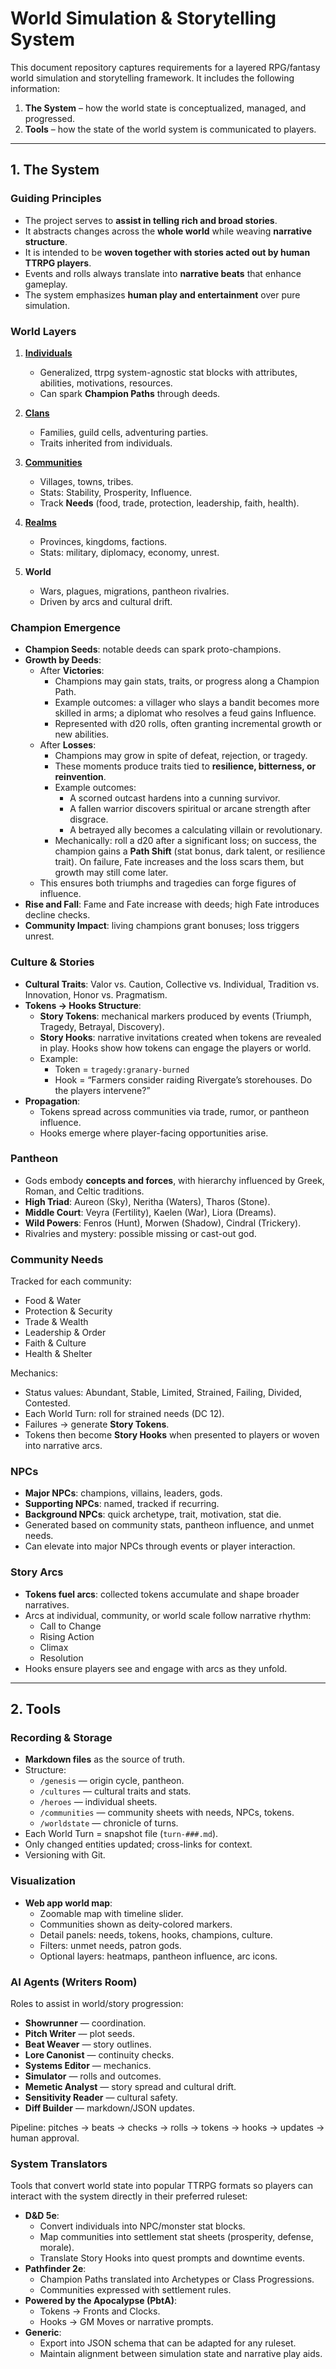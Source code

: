 # World Simulation & Storytelling System

This document repository captures requirements for a layered RPG/fantasy world simulation and storytelling framework. It includes the following information:

1. **The System** – how the world state is conceptualized, managed, and progressed.  
2. **Tools** – how the state of the world system is communicated to players. 

---

## 1. The System

### Guiding Principles
- The project serves to **assist in telling rich and broad stories**.  
- It abstracts changes across the **whole world** while weaving **narrative structure**.  
- It is intended to be **woven together with stories acted out by human TTRPG players**.  
- Events and rolls always translate into **narrative beats** that enhance gameplay.  
- The system emphasizes **human play and entertainment** over pure simulation.  

### World Layers
1. [**Individuals**](/World%20Layers/Individuals/individuals.md)
   - Generalized, ttrpg system-agnostic stat blocks with attributes, abilities, motivations, resources.
   - Can spark **Champion Paths** through deeds.

2. [**Clans**](/World%20Layers/Clans/clans.md)
   - Families, guild cells, adventuring parties.
   - Traits inherited from individuals.

3. [**Communities**](/World%20Layers/Communities/communities.md)
   - Villages, towns, tribes.
   - Stats: Stability, Prosperity, Influence.
   - Track **Needs** (food, trade, protection, leadership, faith, health).

4. [**Realms**](/World%20Layers/Realms/realms.md)
   - Provinces, kingdoms, factions.
   - Stats: military, diplomacy, economy, unrest.

5. **World**
   - Wars, plagues, migrations, pantheon rivalries.
   - Driven by arcs and cultural drift.

### Champion Emergence
- **Champion Seeds**: notable deeds can spark proto-champions.  
- **Growth by Deeds**:  
  - After **Victories**:  
    - Champions may gain stats, traits, or progress along a Champion Path.  
    - Example outcomes: a villager who slays a bandit becomes more skilled in arms; a diplomat who resolves a feud gains Influence.  
    - Represented with d20 rolls, often granting incremental growth or new abilities.  
  - After **Losses**:  
    - Champions may grow in spite of defeat, rejection, or tragedy.  
    - These moments produce traits tied to **resilience, bitterness, or reinvention**.  
    - Example outcomes:  
      - A scorned outcast hardens into a cunning survivor.  
      - A fallen warrior discovers spiritual or arcane strength after disgrace.  
      - A betrayed ally becomes a calculating villain or revolutionary.  
    - Mechanically: roll a d20 after a significant loss; on success, the champion gains a **Path Shift** (stat bonus, dark talent, or resilience trait). On failure, Fate increases and the loss scars them, but growth may still come later.  
  - This ensures both triumphs and tragedies can forge figures of influence.   
- **Rise and Fall**: Fame and Fate increase with deeds; high Fate introduces decline checks.  
- **Community Impact**: living champions grant bonuses; loss triggers unrest.

### Culture & Stories
- **Cultural Traits**: Valor vs. Caution, Collective vs. Individual, Tradition vs. Innovation, Honor vs. Pragmatism.  
- **Tokens → Hooks Structure**:
  - **Story Tokens**: mechanical markers produced by events (Triumph, Tragedy, Betrayal, Discovery).  
  - **Story Hooks**: narrative invitations created when tokens are revealed in play. Hooks show how tokens can engage the players or world.  
  - Example:  
    - Token = `tragedy:granary-burned`  
    - Hook = “Farmers consider raiding Rivergate’s storehouses. Do the players intervene?”  
- **Propagation**:
  - Tokens spread across communities via trade, rumor, or pantheon influence.  
  - Hooks emerge where player-facing opportunities arise.  

### Pantheon
- Gods embody **concepts and forces**, with hierarchy influenced by Greek, Roman, and Celtic traditions.  
- **High Triad**: Aureon (Sky), Neritha (Waters), Tharos (Stone).  
- **Middle Court**: Veyra (Fertility), Kaelen (War), Liora (Dreams).  
- **Wild Powers**: Fenros (Hunt), Morwen (Shadow), Cindral (Trickery).  
- Rivalries and mystery: possible missing or cast-out god.

### Community Needs
Tracked for each community:
- Food & Water  
- Protection & Security  
- Trade & Wealth  
- Leadership & Order  
- Faith & Culture  
- Health & Shelter  

Mechanics:
- Status values: Abundant, Stable, Limited, Strained, Failing, Divided, Contested.  
- Each World Turn: roll for strained needs (DC 12).  
- Failures → generate **Story Tokens**.  
- Tokens then become **Story Hooks** when presented to players or woven into narrative arcs.

### NPCs
- **Major NPCs**: champions, villains, leaders, gods.  
- **Supporting NPCs**: named, tracked if recurring.  
- **Background NPCs**: quick archetype, trait, motivation, stat die.  
- Generated based on community stats, pantheon influence, and unmet needs.  
- Can elevate into major NPCs through events or player interaction.

### Story Arcs
- **Tokens fuel arcs**: collected tokens accumulate and shape broader narratives.  
- Arcs at individual, community, or world scale follow narrative rhythm:
  - Call to Change  
  - Rising Action  
  - Climax  
  - Resolution  
- Hooks ensure players see and engage with arcs as they unfold.  

---

## 2. Tools

### Recording & Storage
- **Markdown files** as the source of truth.  
- Structure:
  - `/genesis` — origin cycle, pantheon.  
  - `/cultures` — cultural traits and stats.  
  - `/heroes` — individual sheets.  
  - `/communities` — community sheets with needs, NPCs, tokens.  
  - `/worldstate` — chronicle of turns.  
- Each World Turn = snapshot file (`turn-###.md`).  
- Only changed entities updated; cross-links for context.  
- Versioning with Git.

### Visualization
- **Web app world map**:
  - Zoomable map with timeline slider.  
  - Communities shown as deity-colored markers.  
  - Detail panels: needs, tokens, hooks, champions, culture.  
  - Filters: unmet needs, patron gods.  
  - Optional layers: heatmaps, pantheon influence, arc icons.

### AI Agents (Writers Room)
Roles to assist in world/story progression:
- **Showrunner** — coordination.  
- **Pitch Writer** — plot seeds.  
- **Beat Weaver** — story outlines.  
- **Lore Canonist** — continuity checks.  
- **Systems Editor** — mechanics.  
- **Simulator** — rolls and outcomes.  
- **Memetic Analyst** — story spread and cultural drift.  
- **Sensitivity Reader** — cultural safety.  
- **Diff Builder** — markdown/JSON updates.  

Pipeline: pitches → beats → checks → rolls → tokens → hooks → updates → human approval.

### System Translators
Tools that convert world state into popular TTRPG formats so players can interact with the system directly in their preferred ruleset:
- **D&D 5e**:  
  - Convert individuals into NPC/monster stat blocks.  
  - Map communities into settlement stat sheets (prosperity, defense, morale).  
  - Translate Story Hooks into quest prompts and downtime events.  
- **Pathfinder 2e**:  
  - Champion Paths translated into Archetypes or Class Progressions.  
  - Communities expressed with settlement rules.  
- **Powered by the Apocalypse (PbtA)**:  
  - Tokens → Fronts and Clocks.  
  - Hooks → GM Moves or narrative prompts.  
- **Generic**:  
  - Export into JSON schema that can be adapted for any ruleset.  
  - Maintain alignment between simulation state and narrative play aids.
